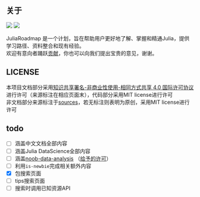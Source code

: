 ## 关于
![](https://img.shields.io/badge/LICENSE-CC%20BY--NC--SA%204.0-lightgrey) ![](https://img.shields.io/badge/HTMLify-1.1.0-green)

JuliaRoadmap 是一个计划，旨在帮助用户更好地了解、掌握和精通Julia，提供学习路径、资料整合和现有经验。\
欢迎有意向者踊跃[贡献](./CONTRIBUTING.md)，你也可以向我们提出宝贵的意见，谢谢。

## LICENSE
本项目文档部分采用[知识共享署名-非商业性使用-相同方式共享 4.0 国际许可协议](https://creativecommons.org/licenses/by-nc-sa/4.0/)进行许可（来源标注在相应页面末），代码部分采用MIT license进行许可\
非文档部分来源标注于[sources](SOURCES.txt)，若无标注则表明为原创，采用MIT license进行许可

## todo
- [ ] 涵盖中文文档全部内容
- [ ] 涵盖Julia DataScience全部内容
- [ ] 涵盖[noob-data-analysis](https://github.com/noob-data-analaysis/data-analysis) （[给予的许可](https://discourse.juliacn.com/t/topic/6223/56)）
- [ ] 利用`is-newbie`完成相关额外内容
- [x] 包搜索页面
- [ ] tips搜索页面
- [ ] 搜索时调用已知资源API

